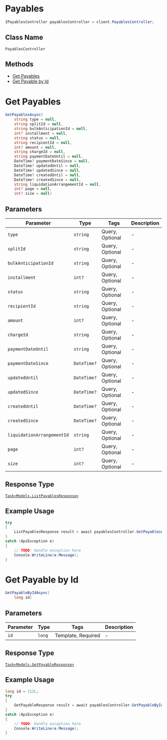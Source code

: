 # Payables

```csharp
IPayablesController payablesController = client.PayablesController;
```

## Class Name

`PayablesController`

## Methods

* [Get Payables](../../doc/controllers/payables.md#get-payables)
* [Get Payable by Id](../../doc/controllers/payables.md#get-payable-by-id)


# Get Payables

```csharp
GetPayablesAsync(
    string type = null,
    string splitId = null,
    string bulkAnticipationId = null,
    int? installment = null,
    string status = null,
    string recipientId = null,
    int? amount = null,
    string chargeId = null,
    string paymentDateUntil = null,
    DateTime? paymentDateSince = null,
    DateTime? updatedUntil = null,
    DateTime? updatedSince = null,
    DateTime? createdUntil = null,
    DateTime? createdSince = null,
    string liquidationArrangementId = null,
    int? page = null,
    int? size = null)
```

## Parameters

| Parameter | Type | Tags | Description |
|  --- | --- | --- | --- |
| `type` | `string` | Query, Optional | - |
| `splitId` | `string` | Query, Optional | - |
| `bulkAnticipationId` | `string` | Query, Optional | - |
| `installment` | `int?` | Query, Optional | - |
| `status` | `string` | Query, Optional | - |
| `recipientId` | `string` | Query, Optional | - |
| `amount` | `int?` | Query, Optional | - |
| `chargeId` | `string` | Query, Optional | - |
| `paymentDateUntil` | `string` | Query, Optional | - |
| `paymentDateSince` | `DateTime?` | Query, Optional | - |
| `updatedUntil` | `DateTime?` | Query, Optional | - |
| `updatedSince` | `DateTime?` | Query, Optional | - |
| `createdUntil` | `DateTime?` | Query, Optional | - |
| `createdSince` | `DateTime?` | Query, Optional | - |
| `liquidationArrangementId` | `string` | Query, Optional | - |
| `page` | `int?` | Query, Optional | - |
| `size` | `int?` | Query, Optional | - |

## Response Type

[`Task<Models.ListPayablesResponse>`](../../doc/models/list-payables-response.md)

## Example Usage

```csharp
try
{
    ListPayablesResponse result = await payablesController.GetPayablesAsync(null, null, null, null, null, null, null, null, null, null, null, null, null, null, null, null, null);
}
catch (ApiException e)
{
    // TODO: Handle exception here
    Console.WriteLine(e.Message);
}
```


# Get Payable by Id

```csharp
GetPayableByIdAsync(
    long id)
```

## Parameters

| Parameter | Type | Tags | Description |
|  --- | --- | --- | --- |
| `id` | `long` | Template, Required | - |

## Response Type

[`Task<Models.GetPayableResponse>`](../../doc/models/get-payable-response.md)

## Example Usage

```csharp
long id = 112L;
try
{
    GetPayableResponse result = await payablesController.GetPayableByIdAsync(id);
}
catch (ApiException e)
{
    // TODO: Handle exception here
    Console.WriteLine(e.Message);
}
```

